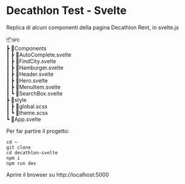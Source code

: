 # Decathlon Test - Svelte
Replica di alcuni componenti della pagina Decathlon Rent, in svelte.js

📦src  
 ┣ 📂Components  
 ┃ ┣ 📜AutoComplete.svelte  
 ┃ ┣ 📜FindCity.svelte  
 ┃ ┣ 📜Hamburger.svelte  
 ┃ ┣ 📜Header.svelte  
 ┃ ┣ 📜Hero.svelte  
 ┃ ┣ 📜MenuItem.svelte  
 ┃ ┗ 📜SearchBox.svelte  
 ┣ 📂style  
 ┃ ┣ 📜global.scss  
 ┃ ┗ 📜theme.scss  
 ┗ 📜App.svelte  

Per far partire il progetto:
```shell
cd ~
git clone 
cd decathlon-svelte
npm i
npm run dev
```
Aprire il browser su http://localhost:5000